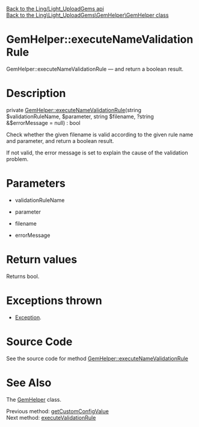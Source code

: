 [Back to the Ling/Light_UploadGems api](https://github.com/lingtalfi/Light_UploadGems/blob/master/doc/api/Ling/Light_UploadGems.md)<br>
[Back to the Ling\Light_UploadGems\GemHelper\GemHelper class](https://github.com/lingtalfi/Light_UploadGems/blob/master/doc/api/Ling/Light_UploadGems/GemHelper/GemHelper.md)


GemHelper::executeNameValidationRule
================



GemHelper::executeNameValidationRule — and return a boolean result.




Description
================


private [GemHelper::executeNameValidationRule](https://github.com/lingtalfi/Light_UploadGems/blob/master/doc/api/Ling/Light_UploadGems/GemHelper/GemHelper/executeNameValidationRule.md)(string $validationRuleName, $parameter, string $filename, ?string &$errorMessage = null) : bool




Check whether the given filename is valid according to the given rule name and parameter,
and return a boolean result.

If not valid, the error message is set to explain the cause of the validation problem.




Parameters
================


- validationRuleName

    

- parameter

    

- filename

    

- errorMessage

    


Return values
================

Returns bool.


Exceptions thrown
================

- [Exception](http://php.net/manual/en/class.exception.php).&nbsp;







Source Code
===========
See the source code for method [GemHelper::executeNameValidationRule](https://github.com/lingtalfi/Light_UploadGems/blob/master/GemHelper/GemHelper.php#L329-L367)


See Also
================

The [GemHelper](https://github.com/lingtalfi/Light_UploadGems/blob/master/doc/api/Ling/Light_UploadGems/GemHelper/GemHelper.md) class.

Previous method: [getCustomConfigValue](https://github.com/lingtalfi/Light_UploadGems/blob/master/doc/api/Ling/Light_UploadGems/GemHelper/GemHelper/getCustomConfigValue.md)<br>Next method: [executeValidationRule](https://github.com/lingtalfi/Light_UploadGems/blob/master/doc/api/Ling/Light_UploadGems/GemHelper/GemHelper/executeValidationRule.md)<br>

